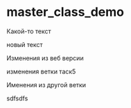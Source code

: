 # master_class_demo

Какой-то текст

новый текст

Изменения из веб версии

изменения ветки таск5

Именения из другой ветки

sdfsdfs
